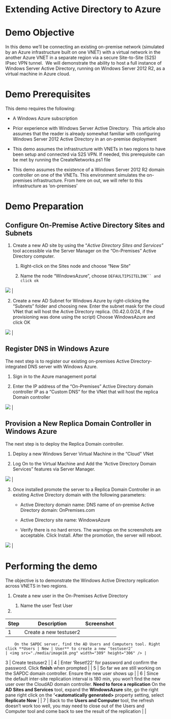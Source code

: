 ﻿
Extending Active Directory to Azure
=========

Demo Objective
=========

In this demo we’ll be connecting an existing on-premise network (simulated by an Azure infrastructure built on one VNET) with a virtual network in the another Azure VNET in a separate region via a secure Site-to-Site (S2S) IPsec VPN tunnel.  We will demonstrate the ability to host a full instance of Windows Server Active Directory, running on Windows Server 2012 R2, as a virtual machine in Azure cloud.

Demo Prerequisites
==================

This demo requires the following:

-   A Windows Azure subscription

-   Prior experience with Windows Server Active Directory.  This article also assumes that the reader is already somewhat familiar with configuring Windows Server 2012 Active Directory in an on-premise deployment

-   This demo assumes the infrastructure with VNETs in two regions to have been setup and connected via S2S VPN. If needed, this prerequisite can be met by running the CreateNetworks.ps1 file

-   This demo assumes the existence of a Windows Server 2012 R2 domain controller on one of the VNETs. This environment simulates the on-premises infrastructure. From here on out, we will refer to this infrastructure as ‘on-premises’

Demo Preparation
================

Configure On-Premise Active Directory Sites and Subnets
-------------------------------------------------------

1.  Create a new AD site by using the “*Active Directory Sites and Services”* tool accessible via the Server Manager on the “On-Premises” Active Directory computer.

    1.  Right-click on the Sites node and choose “New Site”

    2.  Name the node “WindowsAzure”, choose ``` DEFAULTIPSITELINK`` and click ok ```
 
<img src="Media/Site.png" />  |
<!-- -->

2.  Create a new AD Subnet for Windows Azure by right-clicking the “Subnets” folder and choosing new. Enter the subnet mask for the cloud VNet that will host the Active Directory replica. (10.42.0.0/24, if the provisioning was done using the script) Choose WindowsAzure and click OK

<img src="Media/Subnet.png" />  |

Register DNS in Windows Azure
-----------------------------

The next step is to register our existing on-premises Active Directory-integrated DNS server with Windows Azure.

1.  Sign in to the Azure management portal

2.  Enter the IP address of the “On-Premises” Active Directory domain controller IP as a “Custom DNS” for the VNet that will host the replica Domain controller<span id="provision-a-new-replica-domain-controlle" class="anchor"></span>

<img src="Media/DNS.png" />  |

Provision a New Replica Domain Controller in Windows Azure
----------------------------------------------------------

The next step is to deploy the Replica Domain controller.

1.  Deploy a new Windows Server Virtual Machine in the “Cloud” VNet

2.  Log On to the Virtual Machine and Add the “Active Directory Domain Services” features via Server Manager.

<img src="Media/AddFeature.png" />  |


3.  Once installed promote the server to a Replica Domain Controller in an existing Active Directory domain with the following parameters:  

    -   Active Directory domain name: DNS name of on-premise Active Directory domain: OnPremises.com

    -   Active Directory site name: WindowsAzure

    -   Verify there is no hard errors. The warnings on the screenshots are acceptable. Click Install. After the promotion, the server will reboot.

<img src="Media/DCPromo.png" />  |


Performing the demo
===================

The objective is to demonstrate the Windows Active Directory replication across VNETS in two regions.

1.  Create a new user in the On-Premises Active Directory

    1.  Name the user Test User

2.  

| Step | Description            | Screenshot |
|------|------------------------|------------|
| 1    | Create a new testuser2 |            |

        On the SAPDC server, find the AD Users and Computers tool. Right click **Users | New | User** to create a new ‘testuser2’                                                                      | <img src="./media/image18.png" width="309" height="306" /> |

3 | Create testuser2 | | 4 | Enter ‘Reset!22’ for password and confirm the password. Click **finish** when prompted | | 5 | So far we are still working on the SAPDC domain controller. Ensure the new user shows up | | 6 | Since the default inter-site replication interval is 180 min, you won’t find the new user over the CloudAD domain controller. **Need to force a replication** On the **AD Sites and Services** tool, expand the **WindowsAzure** site, go the right pane right click on the **‘&lt;automatically generated&gt;** property setting, select **Replicate Now** | | 7 | Back to the **Users and Computer** tool, the refresh doesn’t work too well, you may need to close out of the Users and Computer tool and come back to see the result of the replication | |
